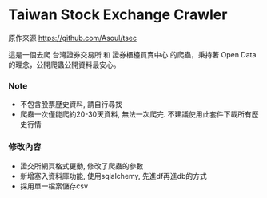 # Taiwan Stock Exchange Crawler

原作來源
https://github.com/Asoul/tsec

這是一個去爬 台灣證券交易所 和 證券櫃檯買賣中心 的爬蟲，秉持著 Open Data 的理念，公開爬蟲公開資料最安心。

### Note
*  不包含股票歷史資料, 請自行尋找
*  爬蟲一次僅能爬約20-30天資料, 無法一次爬完. 不建議使用此套件下載所有歷史行情

### 修改內容 
* 證交所網頁格式更動, 修改了爬蟲的參數
* 新增塞入資料庫功能, 使用sqlalchemy, 先進df再進db的方式
* 採用單一檔案儲存csv
